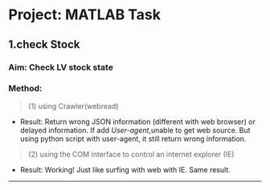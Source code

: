 # Project: MATLAB Task  

## 1.check Stock

### Aim: Check LV stock state

### Method:  
 
> (1) using Crawler(webread)  

* Result: Return wrong JSON information (different with web browser) or delayed information.
    If add *User-agent*,unable to get web source. But using python script with user-agent, it still return wrong information.  

> (2) using the COM interface to control an internet explorer (IE)  

* Result: Working! Just like surfing with web with IE. Same result.  

*** 

